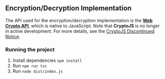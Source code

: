 ## Encryption/Decryption Implementation

The API used for the encryption/decryption implementation is the **[Web Crypto API](https://developer.mozilla.org/en-US/docs/Web/API/Web_Crypto_API)**, which is native to JavaScript. Note that **CryptoJS** is no longer in active development. For more details, see the [CryptoJS Discontinued Notice](https://github.com/brix/crypto-js?tab=readme-ov-file#discontinued).

### Running the project

1. Install dependencies `npm install`
2. Run `npm run tsc`
3. Run `node dist/index.js`
